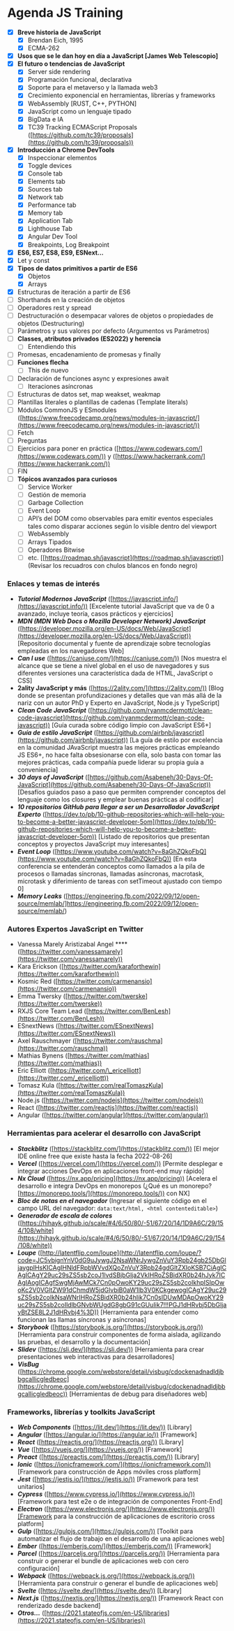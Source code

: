# Agenda JS Training

- [x] **Breve historia de JavaScript**
  - [x] Brendan Eich, 1995
  - [x] ECMA-262
- [x] **Usos que se le dan hoy en día a JavaScript [James Web Telescopio]**
- [x] **El futuro o tendencias de JavaScript**
  - [x] Server side rendering
  - [x] Programación funcional, declarativa
  - [x] Soporte para el metaverso y la llamada web3
  - [x] Crecimiento exponencial en herramientas, librerías y frameworks
  - [x] WebAssembly [RUST, C++, PYTHON]
  - [x] JavaScript como un lenguaje tipado
  - [x] BigData e IA
  - [x] TC39 Tracking ECMAScript Proposals ([https://github.com/tc39/proposals](https://github.com/tc39/proposals))
- [x] **Introducción a Chrome DevTools**
  - [x] Inspeccionar elementos
  - [x] Toggle devices
  - [x] Console tab
  - [x] Elements tab
  - [x] Sources tab
  - [x] Network tab
  - [x] Performance tab
  - [x] Memory tab
  - [x] Application Tab
  - [x] Lighthouse Tab
  - [x] Angular Dev Tool
  - [x] Breakpoints, Log Breakpoint
- [x] **ES6, ES7, ES8, ES9, ESNext…**
- [x] Let y const
- [x] **Tipos de datos primitivos a partir de ES6**
  - [x] Objetos
  - [X] Arrays
- [X] Estructuras de iteración a partir de ES6
- [ ] Shorthands en la creación de objetos
- [ ] Operadores rest y spread
- [ ] Destructuración o desempacar valores de objetos o propiedades de objetos (Destructuring)
- [ ] Parámetros y sus valores por defecto (Argumentos vs Parámetros)
- [ ] **Classes, atributos privados (ES2022) y herencia**
  - [ ] Entendiendo this
- [ ] Promesas, encadenamiento de promesas y finally
- [ ] **Funciones flecha**
  - [ ] This de nuevo
- [ ] Declaración de funciones async y expresiones await
  - [ ] Iteraciones asíncronas
- [ ] Estructuras de datos set, map weakset, weakmap
- [ ] Plantillas literales o plantillas de cadenas (Template literals)
- [ ] Módulos CommonJS y ESmodules ([https://www.freecodecamp.org/news/modules-in-javascript/](https://www.freecodecamp.org/news/modules-in-javascript/))
- [ ] Fetch
- [ ] Preguntas
- [ ] Ejercicios para poner en práctica ([https://www.codewars.com/](https://www.codewars.com/)) y ([https://www.hackerrank.com/](https://www.hackerrank.com/))
- [ ] FIN
- [ ] **Tópicos avanzados para curiosos**
  - [ ] Service Worker
  - [ ] Gestión de memoria
  - [ ] Garbage Collection
  - [ ] Event Loop
  - [ ] API’s del DOM como observables para emitir eventos especiales tales como disparar acciones según lo visible dentro del viewport
  - [ ] WebAssembly
  - [ ] Arrays Tipados
  - [ ] Operadores Bitwise
  - [ ] etc. [[https://roadmap.sh/javascript](https://roadmap.sh/javascript)] (Revisar los recuadros con chulos blancos en fondo negro)

### Enlaces y temas de interés

- **_Tutorial Modernos JavaScript_** ([https://javascript.info/](https://javascript.info/)) [Excelente tutorial JavaScript que va de 0 a avanzado, incluye teoría, casos prácticos y ejercicios]
- **_MDN (MDN Web Docs o Mozilla Developer Network) JavaScript_** ([https://developer.mozilla.org/en-US/docs/Web/JavaScript](https://developer.mozilla.org/en-US/docs/Web/JavaScript)) [Repositorio documental y fuente de aprendizaje sobre tecnologías empleadas en los navegadores Web]
- **_Can I use_** ([https://caniuse.com/](https://caniuse.com/)) [Nos muestra el alcance que se tiene a nivel global en el uso de navegadores y sus diferentes versiones una característica dada de HTML, JavaScript o CSS]
- **2ality JavaScript y más** ([https://2ality.com/](https://2ality.com/)) [Blog donde se presentan profundizaciones y detalles que van más allá de la nariz con un autor PhD y Experto en JavaScript, Node.js y TypeScript]
- **_Clean Code JavaScript_** ([https://github.com/ryanmcdermott/clean-code-javascript](https://github.com/ryanmcdermott/clean-code-javascript)) [Guía curada sobre código limpio con JavaScript ES6+]
- **_Guía de estilo JavaScript_** ([https://github.com/airbnb/javascript](https://github.com/airbnb/javascript)) [La guía de estilo por excelencia en la comunidad JAvaScript muestra las mejores prácticas empleando JS ES6+, no hace falta obsesionarse con ella, solo basta con tomar las mejores prácticas, cada compañía puede liderar su propia guía a conveniencia]
- **_30 days of JavaScript_** ([https://github.com/Asabeneh/30-Days-Of-JavaScript](https://github.com/Asabeneh/30-Days-Of-JavaScript)) [Desafíos guiados paso a paso que permiten comprender conceptos del lenguaje como los closures y emplear buenas prácticas al codificar]
- **_10 repositorios GitHub para llegar a ser un Desarrollador JavaScript Experto_** ([https://dev.to/pb/10-github-repositories-which-will-help-you-to-become-a-better-javascript-developer-5om](https://dev.to/pb/10-github-repositories-which-will-help-you-to-become-a-better-javascript-developer-5om)) [Listado de repositorios que presentan conceptos y proyectos JavaScript muy interesantes]
- **_Event Loop_** ([https://www.youtube.com/watch?v=8aGhZQkoFbQ](https://www.youtube.com/watch?v=8aGhZQkoFbQ)) [En esta conferencia se entenderán conceptos como llamados a la pila de procesos o llamadas síncronas, llamadas asíncronas, macrotask, microtask y diferimiento de tareas con setTimeout ajustado con tiempo 0]
- **_Memory Leaks_** ([https://engineering.fb.com/2022/09/12/open-source/memlab/]https://engineering.fb.com/2022/09/12/open-source/memlab/)

### Autores Expertos JavaScript en Twitter

- Vanessa Marely Aristizabal Angel \*\*\*\*([https://twitter.com/vanessamarely](https://twitter.com/vanessamarely))
- Kara Erickson ([https://twitter.com/karaforthewin](https://twitter.com/karaforthewin))
- Kosmic Red ([https://twitter.com/carmenansio](https://twitter.com/carmenansio))
- Emma Twersky ([https://twitter.com/twerske](https://twitter.com/twerske))
- RXJS Core Team Lead ([https://twitter.com/BenLesh](https://twitter.com/BenLesh))
- ESnextNews ([https://twitter.com/ESnextNews](https://twitter.com/ESnextNews))
- Axel Rauschmayer ([https://twitter.com/rauschma](https://twitter.com/rauschma))
- Mathias Bynens ([https://twitter.com/mathias](https://twitter.com/mathias))
- Eric Elliott ([https://twitter.com/\_ericelliott](https://twitter.com/_ericelliott))
- Tomasz Kula ([https://twitter.com/realTomaszKula](https://twitter.com/realTomaszKula))
- Node.js ([https://twitter.com/nodejs](https://twitter.com/nodejs))
- React ([https://twitter.com/reactjs](https://twitter.com/reactjs))
- Angular ([https://twitter.com/angular](https://twitter.com/angular))

### Herramientas para acelerar el desarrollo con JavaScript

- **_Stackblitz_** ([https://stackblitz.com/](https://stackblitz.com/)) [El mejor IDE online free que existe hasta la fecha 2022-08-26]
- **_Vercel_** ([https://vercel.com/](https://vercel.com/)) [Permite desplegar e integrar acciones DevOps en aplicaciones front-end muy rápido]
- **_Nx Cloud_** ([https://nx.app/pricing](https://nx.app/pricing)) [Acelera el desarrollo e integra DevOps en monorepos (¿Qué es un monorepo? [https://monorepo.tools/](https://monorepo.tools/)) con NX]
- **_Bloc de notas en el navegador_** (Ingresar el siguiente código en el campo URL del navegador: `data:text/html, <html contenteditable>`)
- **_Generador de escala de colores_** ([https://hihayk.github.io/scale/#4/6/50/80/-51/67/20/14/1D9A6C/29/154/108/white](https://hihayk.github.io/scale/#4/6/50/80/-51/67/20/14/1D9A6C/29/154/108/white))
- **_Loupe_** ([http://latentflip.com/loupe](http://latentflip.com/loupe/?code=JC5vbignYnV0dG9uJywgJ2NsaWNrJywgZnVuY3Rpb24gb25DbGljaygpIHsKICAgIHNldFRpbWVvdXQoZnVuY3Rpb24gdGltZXIoKSB7CiAgICAgICAgY29uc29sZS5sb2coJ1lvdSBjbGlja2VkIHRoZSBidXR0b24hJyk7ICAgIAogICAgfSwgMjAwMCk7Cn0pOwoKY29uc29sZS5sb2coIkhpISIpOwoKc2V0VGltZW91dChmdW5jdGlvbiB0aW1lb3V0KCkgewogICAgY29uc29sZS5sb2coIkNsaWNrIHRoZSBidXR0b24hIik7Cn0sIDUwMDApOwoKY29uc29sZS5sb2coIldlbGNvbWUgdG8gbG91cGUuIik7!!!PGJ1dHRvbj5DbGljayBtZSE8L2J1dHRvbj4%3D)) [Herramienta para entender como funcionan las llamas síncronas y asíncronas]
- **_Storybook_** ([https://storybook.js.org/](https://storybook.js.org/)) [Herramienta para construir componentes de forma aislada, agilizando las pruebas, el desarrollo y la documentación]
- **_Slidev_** ([https://sli.dev/](https://sli.dev/)) [Herramienta para crear presentaciones web interactivas para desarrolladores]
- **_VisBug_** ([https://chrome.google.com/webstore/detail/visbug/cdockenadnadldjbbgcallicgledbeoc](https://chrome.google.com/webstore/detail/visbug/cdockenadnadldjbbgcallicgledbeoc)) [Herramientas de debug para diseñadores web]

### Frameworks, librerías y toolkits JavaScript

- **_Web Components_** ([https://lit.dev/](https://lit.dev/)) [Library]
- **_Angular_** ([https://angular.io/](https://angular.io/)) [Framework]
- **_React_** ([https://reactjs.org/](https://reactjs.org/)) [Library]
- **_Vue_** ([https://vuejs.org/](https://vuejs.org/)) [Framework]
- **_Preact_** ([https://preactjs.com/](https://preactjs.com/)) [Library]
- **_Ionic_** ([https://ionicframework.com/](https://ionicframework.com/)) [Framework para construcción de Apps móviles cross platform]
- **_Jest_** ([https://jestjs.io/](https://jestjs.io/)) [Framework para test unitarios]
- **_Cypress_** ([https://www.cypress.io/](https://www.cypress.io/)) [Framework para test e2e o de integración de componentes Front-End]
- **_Electron_** ([https://www.electronjs.org/](https://www.electronjs.org/))[Framework para la construcción de aplicaciones de escritorio cross platform]
- **_Gulp_** ([https://gulpjs.com/](https://gulpjs.com/)) [Toolkit para automatizar el flujo de trabajo en el desarrollo de una aplicaciones web]
- **_Ember_** ([https://emberjs.com/](https://emberjs.com/)) [Framework]
- **_Parcel_** ([https://parceljs.org/](https://parceljs.org/)) [Herramienta para construir o generar el bundle de aplicaciones web con cero configuración]
- **_Webpack_** ([https://webpack.js.org/](https://webpack.js.org/)) [Herramienta para construir o generar el bundle de aplicaciones web]
- **_Svelte_** ([https://svelte.dev/](https://svelte.dev/)) [Library]
- **_Next.js_** ([https://nextjs.org/](https://nextjs.org/)) [Framework React con renderizado desde backend]
- **_Otros…_** ([https://2021.stateofjs.com/en-US/libraries](https://2021.stateofjs.com/en-US/libraries))
